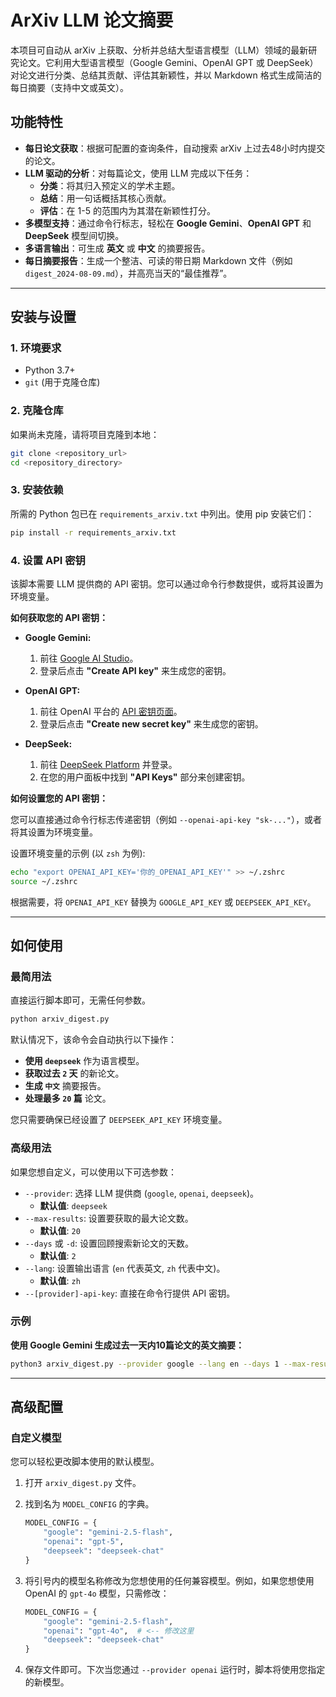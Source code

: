 # ArXiv LLM 论文摘要

本项目可自动从 arXiv 上获取、分析并总结大型语言模型（LLM）领域的最新研究论文。它利用大型语言模型（Google Gemini、OpenAI GPT 或 DeepSeek）对论文进行分类、总结其贡献、评估其新颖性，并以 Markdown 格式生成简洁的每日摘要（支持中文或英文）。

## 功能特性

- **每日论文获取**：根据可配置的查询条件，自动搜索 arXiv 上过去48小时内提交的论文。
- **LLM 驱动的分析**：对每篇论文，使用 LLM 完成以下任务：
    - **分类**：将其归入预定义的学术主题。
    - **总结**：用一句话概括其核心贡献。
    - **评估**：在 1-5 的范围内为其潜在新颖性打分。
- **多模型支持**：通过命令行标志，轻松在 **Google Gemini**、**OpenAI GPT** 和 **DeepSeek** 模型间切换。
- **多语言输出**：可生成 **英文** 或 **中文** 的摘要报告。
- **每日摘要报告**：生成一个整洁、可读的带日期 Markdown 文件（例如 `digest_2024-08-09.md`），并高亮当天的“最佳推荐”。

---

## 安装与设置

### 1. 环境要求

- Python 3.7+
- `git` (用于克隆仓库)

### 2. 克隆仓库

如果尚未克隆，请将项目克隆到本地：

```bash
git clone <repository_url>
cd <repository_directory>
```

### 3. 安装依赖

所需的 Python 包已在 `requirements_arxiv.txt` 中列出。使用 pip 安装它们：

```bash
pip install -r requirements_arxiv.txt
```

### 4. 设置 API 密钥

该脚本需要 LLM 提供商的 API 密钥。您可以通过命令行参数提供，或将其设置为环境变量。

**如何获取您的 API 密钥：**

- **Google Gemini:**
    1. 前往 [Google AI Studio](https://aistudio.google.com/app/apikey)。
    2. 登录后点击 **"Create API key"** 来生成您的密钥。

- **OpenAI GPT:**
    1. 前往 OpenAI 平台的 [API 密钥页面](https://platform.openai.com/api-keys)。
    2. 登录后点击 **"Create new secret key"** 来生成您的密钥。

- **DeepSeek:**
    1. 前往 [DeepSeek Platform](https://platform.deepseek.com/) 并登录。
    2. 在您的用户面板中找到 **"API Keys"** 部分来创建密钥。

**如何设置您的 API 密钥：**

您可以直接通过命令行标志传递密钥（例如 `--openai-api-key "sk-..."`），或者将其设置为环境变量。

设置环境变量的示例 (以 `zsh` 为例):
```bash
echo "export OPENAI_API_KEY='你的_OPENAI_API_KEY'" >> ~/.zshrc
source ~/.zshrc
```
根据需要，将 `OPENAI_API_KEY` 替换为 `GOOGLE_API_KEY` 或 `DEEPSEEK_API_KEY`。

---

## 如何使用

### 最简用法

直接运行脚本即可，无需任何参数。

```bash
python arxiv_digest.py
```

默认情况下，该命令会自动执行以下操作：
- **使用 `deepseek`** 作为语言模型。
- **获取过去 `2` 天** 的新论文。
- **生成 `中文`** 摘要报告。
- **处理最多 `20` 篇** 论文。

您只需要确保已经设置了 `DEEPSEEK_API_KEY` 环境变量。

### 高级用法

如果您想自定义，可以使用以下可选参数：

- `--provider`: 选择 LLM 提供商 (`google`, `openai`, `deepseek`)。
  - **默认值**: `deepseek`
- `--max-results`: 设置要获取的最大论文数。
  - **默认值**: `20`
- `--days` 或 `-d`: 设置回顾搜索新论文的天数。
  - **默认值**: `2`
- `--lang`: 设置输出语言 (`en` 代表英文, `zh` 代表中文)。
  - **默认值**: `zh`
- `--[provider]-api-key`: 直接在命令行提供 API 密钥。

### 示例

**使用 Google Gemini 生成过去一天内10篇论文的英文摘要：**
```bash
python3 arxiv_digest.py --provider google --lang en --days 1 --max-results 10
```

---
## 高级配置

### 自定义模型

您可以轻松更改脚本使用的默认模型。

1.  打开 `arxiv_digest.py` 文件。
2.  找到名为 `MODEL_CONFIG` 的字典。

    ```python
    MODEL_CONFIG = {
        "google": "gemini-2.5-flash",
        "openai": "gpt-5",
        "deepseek": "deepseek-chat"
    }
    ```
3.  将引号内的模型名称修改为您想使用的任何兼容模型。例如，如果您想使用 OpenAI 的 `gpt-4o` 模型，只需修改：

    ```python
    MODEL_CONFIG = {
        "google": "gemini-2.5-flash",
        "openai": "gpt-4o",  # <-- 修改这里
        "deepseek": "deepseek-chat"
    }
    ```
4.  保存文件即可。下次当您通过 `--provider openai` 运行时，脚本将使用您指定的新模型。
